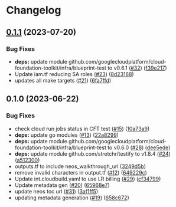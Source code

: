 # Changelog

## [0.1.1](https://github.com/GoogleCloudPlatform/terraform-large-data-sharing-java-webapp/compare/v0.1.0...v0.1.1) (2023-07-20)


### Bug Fixes

* **deps:** update module github.com/googlecloudplatform/cloud-foundation-toolkit/infra/blueprint-test to v0.6.1 ([#32](https://github.com/GoogleCloudPlatform/terraform-large-data-sharing-java-webapp/issues/32)) ([f39e217](https://github.com/GoogleCloudPlatform/terraform-large-data-sharing-java-webapp/commit/f39e2179146f8680f2ecddc59ab401bc9f160221))
* Update iam.tf reducing SA roles ([#23](https://github.com/GoogleCloudPlatform/terraform-large-data-sharing-java-webapp/issues/23)) ([8d23168](https://github.com/GoogleCloudPlatform/terraform-large-data-sharing-java-webapp/commit/8d2316891ef8c21c04908d62f01dafd6ac58203e))
* updates all make targets ([#21](https://github.com/GoogleCloudPlatform/terraform-large-data-sharing-java-webapp/issues/21)) ([6fa7ffd](https://github.com/GoogleCloudPlatform/terraform-large-data-sharing-java-webapp/commit/6fa7ffd2d5871a1c8adfbe337f9331b9f72b41c1))

## 0.1.0 (2023-06-22)


### Bug Fixes

* check cloud run jobs status in CFT test ([#15](https://github.com/GoogleCloudPlatform/terraform-large-data-sharing-java-webapp/issues/15)) ([10a73a9](https://github.com/GoogleCloudPlatform/terraform-large-data-sharing-java-webapp/commit/10a73a96ed32558b24c3b483cfbf091ae95f9a76))
* **deps:** update go modules ([#13](https://github.com/GoogleCloudPlatform/terraform-large-data-sharing-java-webapp/issues/13)) ([22a8299](https://github.com/GoogleCloudPlatform/terraform-large-data-sharing-java-webapp/commit/22a8299f49f41887eead59a30677e1e092d44113))
* **deps:** update module github.com/googlecloudplatform/cloud-foundation-toolkit/infra/blueprint-test to v0.6.0 ([#28](https://github.com/GoogleCloudPlatform/terraform-large-data-sharing-java-webapp/issues/28)) ([dee5ede](https://github.com/GoogleCloudPlatform/terraform-large-data-sharing-java-webapp/commit/dee5edef67697c1a0f5e60897b8b2c36d8cbb777))
* **deps:** update module github.com/stretchr/testify to v1.8.4 ([#24](https://github.com/GoogleCloudPlatform/terraform-large-data-sharing-java-webapp/issues/24)) ([a512300](https://github.com/GoogleCloudPlatform/terraform-large-data-sharing-java-webapp/commit/a5123006660bc916e7cdcba53fa9260986c6fedd))
* outputs.tf to include neos_walkthrough_url ([3249d5b](https://github.com/GoogleCloudPlatform/terraform-large-data-sharing-java-webapp/commit/3249d5bba64133e9dc2c520988e9691d0fe241b1))
* remove invalid characters in output.tf ([#12](https://github.com/GoogleCloudPlatform/terraform-large-data-sharing-java-webapp/issues/12)) ([649229c](https://github.com/GoogleCloudPlatform/terraform-large-data-sharing-java-webapp/commit/649229c52bb98453ac2cc763c4c8012ed2c0e5b2))
* Update int.cloudbuild.yaml to use LR billing ([#29](https://github.com/GoogleCloudPlatform/terraform-large-data-sharing-java-webapp/issues/29)) ([cf34799](https://github.com/GoogleCloudPlatform/terraform-large-data-sharing-java-webapp/commit/cf347994e468a01372009cbd7693665c535615c3))
* Update metadata gen ([#20](https://github.com/GoogleCloudPlatform/terraform-large-data-sharing-java-webapp/issues/20)) ([65968e7](https://github.com/GoogleCloudPlatform/terraform-large-data-sharing-java-webapp/commit/65968e74e220ab461d1bbe4ffe3361bbab304eb4))
* update neos toc url ([#31](https://github.com/GoogleCloudPlatform/terraform-large-data-sharing-java-webapp/issues/31)) ([3af1ff5](https://github.com/GoogleCloudPlatform/terraform-large-data-sharing-java-webapp/commit/3af1ff5e5e1da1306c683a2e1765cac2bf58fd94))
* updating metadata generation ([#19](https://github.com/GoogleCloudPlatform/terraform-large-data-sharing-java-webapp/issues/19)) ([658c672](https://github.com/GoogleCloudPlatform/terraform-large-data-sharing-java-webapp/commit/658c6724e030b3dd8e3dc3aa0cb77fdc81090941))
